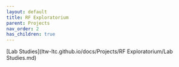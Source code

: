 ```yaml
---
layout: default
title: RF Exploratorium 
parent: Projects
nav_order: 2
has_children: true
---
```


[Lab Studies](ltw-ltc.github.io/docs/Projects/RF Exploratorium/Lab Studies.md)
